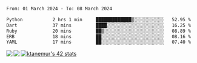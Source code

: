 <!--START_SECTION:waka-->

```txt
From: 01 March 2024 - To: 08 March 2024

Python           2 hrs 1 min     █████████████▒░░░░░░░░░░░   52.95 %
Dart             37 mins         ████░░░░░░░░░░░░░░░░░░░░░   16.25 %
Ruby             20 mins         ██▒░░░░░░░░░░░░░░░░░░░░░░   08.89 %
ERB              18 mins         ██░░░░░░░░░░░░░░░░░░░░░░░   08.16 %
YAML             17 mins         ██░░░░░░░░░░░░░░░░░░░░░░░   07.40 %
```

<!--END_SECTION:waka-->
<a href="https://github.com/anuraghazra/github-readme-stats">
  <img align="left" src="https://github-readme-stats.vercel.app/api?username=Tanesan&count_private=true&show_icons=true" />
<img align="left" src="https://github-readme-stats.vercel.app/api/top-langs/?username=Tanesan" />
</a>

[![ktanemur's 42 stats](https://badge42.vercel.app/api/v2/cl1wslf6s002109l771rng2w8/stats?cursusId=21&coalitionId=62)](https://github.com/JaeSeoKim/badge42)
